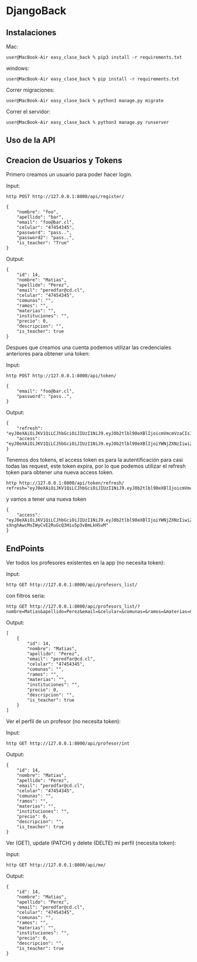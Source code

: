 # DjangoBack

## Instalaciones

Mac:

```console
user@MacBook-Air easy_clase_back % pip3 install -r requirements.txt
```

windows:

```console
user@MacBook-Air easy_clase_back % pip install -r requirements.txt
```

Correr migraciones:

```console
user@MacBook-Air easy_clase_back % python3 manage.py migrate
```

Correr el servidor:

```console
user@MacBook-Air easy_clase_back % python3 manage.py runserver
```

## Uso de la API

## Creacion de Usuarios y Tokens

Primero creamos un usuario para poder hacer login.

Input:
```
http POST http://127.0.0.1:8000/api/register/
```

```
{
    "nombre": "foo",
    "apellido": "bar",
    "email": "foo@bar.cl",
    "celular": "47454345",
    "password": "pass..",
    "password2": "pass..",
    "is_teacher": "True"
}
```

Output:
```
{
    "id": 14,
    "nombre": "Matias",
    "apellido": "Perez",
    "email": "peredfar@cd.cl",
    "celular": "47454345",
    "comunas": "",
    "ramos": "",
    "materias": "",
    "instituciones": "",
    "precio": 0,
    "descripcion": "",
    "is_teacher": true
}
```

Despues que creamos una cuenta podemos utilizar las credenciales anteriores para obtener una token:

Input:
```
http POST http://127.0.0.1:8000/api/token/
```

```
{
    "email": "foo@bar.cl",
    "password": "pass..",
}
```

Output:
```
{
    "refresh": "eyJ0eXAiOiJKV1QiLCJhbGciOiJIUzI1NiJ9.eyJ0b2tlbl90eXBlIjoicmVmcmVzaCIsImV4cCI6MTY1MTAwMDM0NywianRpIjoiYzA5ZDA2MmNlNTI0NDc2ZmE1ZWVhMjg1ZmMxMDFkYjAiLCJ1c2VyX2lkIjoxM30.VPTPdjg0HhqgedokZki4hmroRCAk07OQk8LtdggekME",
    "access": "eyJ0eXAiOiJKV1QiLCJhbGciOiJIUzI1NiJ9.eyJ0b2tlbl90eXBlIjoiYWNjZXNzIiwiZXhwIjoxNjUwOTE0MjQ3LCJqdGkiOiJlN2RmNjFkZDkwMTU0MDEwODdkMWZjOGJjYjZkMGFlMSIsInVzZXJfaWQiOjEzfQ.3uJJRoaNl5rFVQe770Ul76gFgps3HlXc0OI4tjwkQaM"
}
```

Tenemos dos tokens, el access token es para la autentificación para casi todas las request, este token expira, por lo que podemos utilizar el refresh token para obtener una nueva access token.  

```
http http://127.0.0.1:8000/api/token/refresh/ refresh="eyJ0eXAiOiJKV1QiLCJhbGciOiJIUzI1NiJ9.eyJ0b2tlbl90eXBlIjoicmVmcmVzaCIsImV4cCI6MTYxNjI5MjMyMSwianRpIjoiNGNkODA3YTlkMmMxNDA2NWFhMzNhYzMxOTgyMzhkZTgiLCJ1c2VyX2lkIjozfQ.hP1wPOPvaPo2DYTC9M1AuOSogdRL_mGP30CHsbpf4zA"
```
y vamos a tener una nueva token
```
{
    "access": "eyJ0eXAiOiJKV1QiLCJhbGciOiJIUzI1NiJ9.eyJ0b2tlbl90eXBlIjoiYWNjZXNzIiwiZXhwIjoxNjE2MjA4Mjk1LCJqdGkiOiI4NGNhZmMzMmFiZDA0MDQ2YjZhMzFhZjJjMmRiNjUyYyIsInVzZXJfaWQiOjJ9.NJrs-sXnghAwcMsIWyCvE2RuGcQ3Hiu5p3vBmLkHSvM"
}
```

## EndPoints

Ver todos los profesores existentes en la app (no necesita token):

Input:
```
http GET http://127.0.0.1:8000/api/profesors_list/
```
con filtros seria:
```
http GET http://127.0.0.1:8000/api/profesors_list/?nombre=Matias&apellido=Perez&email=&celular=&comunas=&ramos=&materias=&instituciones=&precio_min=&precio_max=
```

Output:
```
[
    {
        "id": 14,
        "nombre": "Matias",
        "apellido": "Perez",
        "email": "peredfar@cd.cl",
        "celular": "47454345",
        "comunas": "",
        "ramos": "",
        "materias": "",
        "instituciones": "",
        "precio": 0,
        "descripcion": "",
        "is_teacher": true
    }
]
```

Ver el perfil de un profesor (no necesita token):

Input:
```
http GET http://127.0.0.1:8000/api/profesor/int
```

Output:
```
{
    "id": 14,
    "nombre": "Matias",
    "apellido": "Perez",
    "email": "peredfar@cd.cl",
    "celular": "47454345",
    "comunas": "",
    "ramos": "",
    "materias": "",
    "instituciones": "",
    "precio": 0,
    "descripcion": "",
    "is_teacher": true
}
```

Ver (GET), update (PATCH) y delete (DELTE) mi perfil (necesita token):

Input:
```
http GET http://127.0.0.1:8000/api/me/
```

Output:
```
{
    "id": 14,
    "nombre": "Matias",
    "apellido": "Perez",
    "email": "peredfar@cd.cl",
    "celular": "47454345",
    "comunas": "",
    "ramos": "",
    "materias": "",
    "instituciones": "",
    "precio": 0,
    "descripcion": "",
    "is_teacher": true
}
```